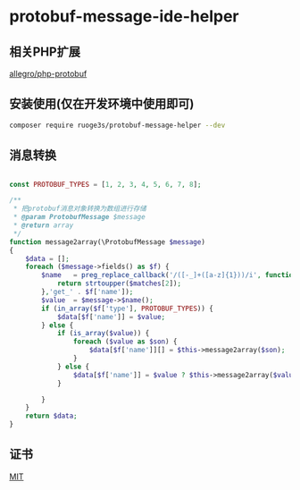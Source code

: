 # protobuf-message-ide-helper

## 相关PHP扩展
[allegro/php-protobuf](https://github.com/allegro/php-protobuf.git)


## 安装使用(仅在开发环境中使用即可)
```bash
composer require ruoge3s/protobuf-message-helper --dev
```

## 消息转换

```php

const PROTOBUF_TYPES = [1, 2, 3, 4, 5, 6, 7, 8];

/**
 * 把protobuf消息对象转换为数组进行存储
 * @param ProtobufMessage $message
 * @return array
 */
function message2array(\ProtobufMessage $message)
{
    $data = [];
    foreach ($message->fields() as $f) {
        $name   = preg_replace_callback('/([-_]+([a-z]{1}))/i', function($matches){
            return strtoupper($matches[2]);
        },'get_' . $f['name']);
        $value  = $message->$name();
        if (in_array($f['type'], PROTOBUF_TYPES)) {
            $data[$f['name']] = $value;
        } else {
            if (is_array($value)) {
                foreach ($value as $son) {
                    $data[$f['name']][] = $this->message2array($son);
                }
            } else {
                $data[$f['name']] = $value ? $this->message2array($value) : null;
            }

        }
    }
    return $data;
}
```



## 证书
[MIT](./LICENSE)
